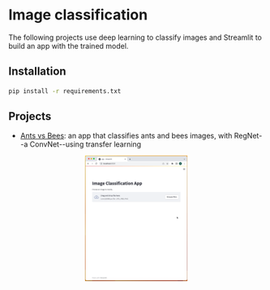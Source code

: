# Image classification

The following projects use deep learning to classify images and Streamlit to build an app with the trained model.

## Installation

```bash
pip install -r requirements.txt
```

## Projects

- [Ants vs Bees](ants-bees/image-classification.ipynb): an app that classifies ants and bees images, with RegNet--a ConvNet--using transfer learning

<p align="center"><img src="ants-bees/media/demo.gif" width="40%"/></p>
